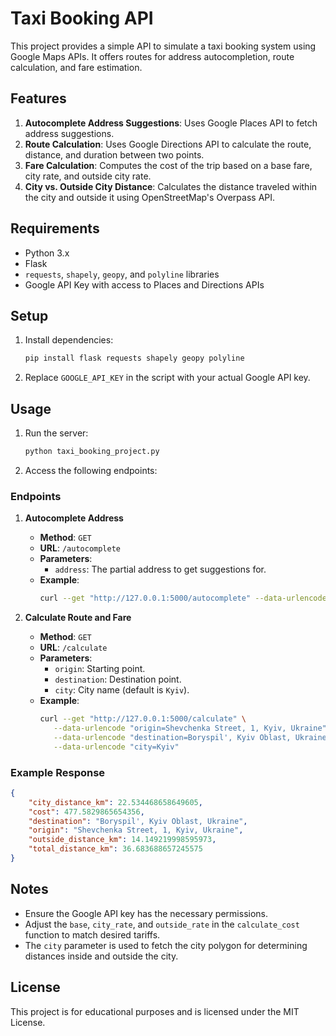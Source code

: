 
# Taxi Booking API

This project provides a simple API to simulate a taxi booking system using Google Maps APIs. It offers routes for address autocompletion, route calculation, and fare estimation.

## Features
1. **Autocomplete Address Suggestions**: Uses Google Places API to fetch address suggestions.
2. **Route Calculation**: Uses Google Directions API to calculate the route, distance, and duration between two points.
3. **Fare Calculation**: Computes the cost of the trip based on a base fare, city rate, and outside city rate.
4. **City vs. Outside City Distance**: Calculates the distance traveled within the city and outside it using OpenStreetMap's Overpass API.

## Requirements
- Python 3.x
- Flask
- `requests`, `shapely`, `geopy`, and `polyline` libraries
- Google API Key with access to Places and Directions APIs

## Setup
1. Install dependencies:
   ```bash
   pip install flask requests shapely geopy polyline
   ```
2. Replace `GOOGLE_API_KEY` in the script with your actual Google API key.

## Usage
1. Run the server:
   ```bash
   python taxi_booking_project.py
   ```
2. Access the following endpoints:

### Endpoints
1. **Autocomplete Address**
   - **Method**: `GET`
   - **URL**: `/autocomplete`
   - **Parameters**: 
     - `address`: The partial address to get suggestions for.
   - **Example**:
     ```bash
     curl --get "http://127.0.0.1:5000/autocomplete" --data-urlencode "address=Kyiv Shevchenka 1"
     ```

2. **Calculate Route and Fare**
   - **Method**: `GET`
   - **URL**: `/calculate`
   - **Parameters**:
     - `origin`: Starting point.
     - `destination`: Destination point.
     - `city`: City name (default is `Kyiv`).
   - **Example**:
     ```bash
     curl --get "http://127.0.0.1:5000/calculate" \
        --data-urlencode "origin=Shevchenka Street, 1, Kyiv, Ukraine" \
        --data-urlencode "destination=Boryspil', Kyiv Oblast, Ukraine" \
        --data-urlencode "city=Kyiv"
     ```

### Example Response
```json
{
    "city_distance_km": 22.534468658649605,
    "cost": 477.5829865654356,
    "destination": "Boryspil', Kyiv Oblast, Ukraine",
    "origin": "Shevchenka Street, 1, Kyiv, Ukraine",
    "outside_distance_km": 14.149219998595973,
    "total_distance_km": 36.683688657245575
}
```

## Notes
- Ensure the Google API key has the necessary permissions.
- Adjust the `base`, `city_rate`, and `outside_rate` in the `calculate_cost` function to match desired tariffs.
- The `city` parameter is used to fetch the city polygon for determining distances inside and outside the city.

## License
This project is for educational purposes and is licensed under the MIT License.
